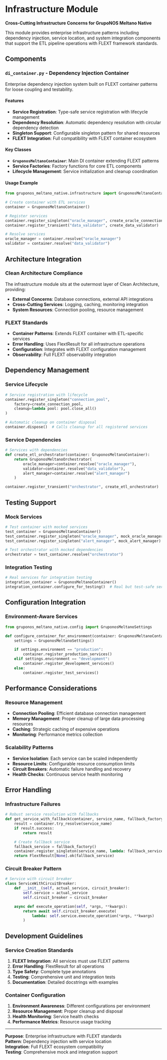 # Infrastructure Module

**Cross-Cutting Infrastructure Concerns for GrupoNOS Meltano Native**

This module provides enterprise infrastructure patterns including dependency injection, service location, and system integration components that support the ETL pipeline operations with FLEXT framework standards.

## Components

### `di_container.py` - Dependency Injection Container

Enterprise dependency injection system built on FLEXT container patterns for loose coupling and testability.

#### Features

- **Service Registration**: Type-safe service registration with lifecycle management
- **Dependency Resolution**: Automatic dependency resolution with circular dependency detection
- **Singleton Support**: Configurable singleton pattern for shared resources
- **FLEXT Integration**: Full compatibility with FLEXT container ecosystem

#### Key Classes

- **`GruponosMeltanoContainer`**: Main DI container extending FLEXT patterns
- **Service Factories**: Factory functions for core ETL components
- **Lifecycle Management**: Service initialization and cleanup coordination

#### Usage Example

```python
from gruponos_meltano_native.infrastructure import GruponosMeltanoContainer

# Create container with ETL services
container = GruponosMeltanoContainer()

# Register services
container.register_singleton("oracle_manager", create_oracle_connection_manager)
container.register_transient("data_validator", create_data_validator)

# Resolve services
oracle_manager = container.resolve("oracle_manager")
validator = container.resolve("data_validator")
```

## Architecture Integration

### Clean Architecture Compliance

The infrastructure module sits at the outermost layer of Clean Architecture, providing:

- **External Concerns**: Database connections, external API integrations
- **Cross-Cutting Services**: Logging, caching, monitoring integration
- **System Resources**: Connection pooling, resource management

### FLEXT Standards

- **Container Patterns**: Extends FLEXT container with ETL-specific services
- **Error Handling**: Uses FlextResult for all infrastructure operations
- **Configuration**: Integrates with FLEXT configuration management
- **Observability**: Full FLEXT observability integration

## Dependency Management

### Service Lifecycle

```python
# Service registration with lifecycle
container.register_singleton("connection_pool",
    factory=create_connection_pool,
    cleanup=lambda pool: pool.close_all()
)

# Automatic cleanup on container disposal
container.dispose()  # Calls cleanup for all registered services
```

### Service Dependencies

```python
# Services with dependencies
def create_etl_orchestrator(container: GruponosMeltanoContainer):
    return GruponosMeltanoOrchestrator(
        oracle_manager=container.resolve("oracle_manager"),
        validator=container.resolve("data_validator"),
        alert_manager=container.resolve("alert_manager")
    )

container.register_transient("orchestrator", create_etl_orchestrator)
```

## Testing Support

### Mock Services

```python
# Test container with mocked services
test_container = GruponosMeltanoContainer()
test_container.register_singleton("oracle_manager", mock_oracle_manager)
test_container.register_singleton("alert_manager", mock_alert_manager)

# Test orchestrator with mocked dependencies
orchestrator = test_container.resolve("orchestrator")
```

### Integration Testing

```python
# Real services for integration testing
integration_container = GruponosMeltanoContainer()
integration_container.configure_for_testing()  # Real but test-safe services
```

## Configuration Integration

### Environment-Aware Services

```python
from gruponos_meltano_native.config import GruponosMeltanoSettings

def configure_container_for_environment(container: GruponosMeltanoContainer):
    settings = GruponosMeltanoSettings()

    if settings.environment == "production":
        container.register_production_services()
    elif settings.environment == "development":
        container.register_development_services()
    else:
        container.register_test_services()
```

## Performance Considerations

### Resource Management

- **Connection Pooling**: Efficient database connection management
- **Memory Management**: Proper cleanup of large data processing resources
- **Caching**: Strategic caching of expensive operations
- **Monitoring**: Performance metrics collection

### Scalability Patterns

- **Service Isolation**: Each service can be scaled independently
- **Resource Limits**: Configurable resource consumption limits
- **Circuit Breakers**: Automatic failure handling and recovery
- **Health Checks**: Continuous service health monitoring

## Error Handling

### Infrastructure Failures

```python
# Robust service resolution with fallbacks
def get_service_with_fallback(container, service_name, fallback_factory):
    result = container.try_resolve(service_name)
    if result.success:
        return result

    # Create fallback service
    fallback_service = fallback_factory()
    container.register_singleton(service_name, lambda: fallback_service)
    return FlextResult[None].ok(fallback_service)
```

### Circuit Breaker Pattern

```python
# Service with circuit breaker
class ServiceWithCircuitBreaker:
    def __init__(self, actual_service, circuit_breaker):
        self.service = actual_service
        self.circuit_breaker = circuit_breaker

    async def execute_operation(self, *args, **kwargs):
        return await self.circuit_breaker.execute(
            lambda: self.service.execute_operation(*args, **kwargs)
        )
```

## Development Guidelines

### Service Creation Standards

1. **FLEXT Integration**: All services must use FLEXT patterns
2. **Error Handling**: FlextResult for all operations
3. **Type Safety**: Complete type annotations
4. **Testing**: Comprehensive unit and integration tests
5. **Documentation**: Detailed docstrings with examples

### Container Configuration

1. **Environment Awareness**: Different configurations per environment
2. **Resource Management**: Proper cleanup and disposal
3. **Health Monitoring**: Service health checks
4. **Performance Metrics**: Resource usage tracking

---

**Purpose**: Enterprise infrastructure with FLEXT standards  
**Pattern**: Dependency injection with service location  
**Integration**: Full FLEXT ecosystem compatibility  
**Testing**: Comprehensive mock and integration support
